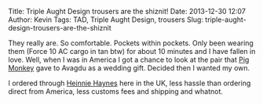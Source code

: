 Title: Triple Aught Design trousers are the shiznit!
Date: 2013-12-30 12:07
Author: Kevin
Tags: TAD, Triple Aught Design, trousers
Slug: triple-aught-design-trousers-are-the-shiznit

They really are. So comfortable. Pockets within pockets. Only been
wearing them (Force 10 AC cargo in tan btw) for about 10 minutes and I
have fallen in love. Well, when I was in America I got a chance to look
at the pair that [Pig Monkey](http://pig-monkey.com) gave to Avagdu as a
wedding gift. Decided then I wanted my own.

I ordered through [Heinnie
Haynes](http://www.heinnie.com/TAD-Gear-/Trousers-&-Shorts/Force-10-AC-Cargo-Trousers/p-1040-1227-8996/)
here in the UK, less hassle than ordering direct from America, less
customs fees and shipping and whatnot.
